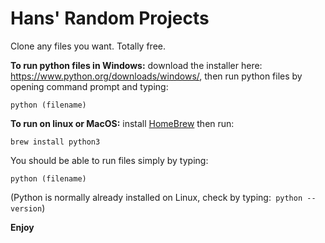 # Hans' Random Projects
Clone any files you want. Totally free. 

**To run python files in Windows:** download the installer here: https://www.python.org/downloads/windows/, then run python files by opening command prompt and typing:
```
python (filename)
```
**To run on linux or MacOS:** install [HomeBrew](https://brew.sh/) then run:
```
brew install python3
```
You should be able to run files simply by typing:
```
python (filename)
```
(Python is normally already installed on Linux, check by typing:<code> python --version</code>)

**Enjoy**
